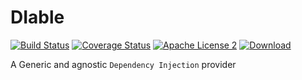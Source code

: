 # DIable

[![Build Status](https://img.shields.io/travis/domix/diable/master.svg?style=flat)](https://travis-ci.org/domix/diable)
[![Coverage Status](https://img.shields.io/coveralls/domix/diable.svg?style=flat)](https://coveralls.io/r/domix/diable?branch=master)
[![Apache License 2](https://img.shields.io/badge/license-ASF2-blue.svg?style=flat)](http://www.apache.org/licenses/LICENSE-2.0.txt)
[![Download](https://api.bintray.com/packages/domix/oss/diable/images/download.svg) ](https://bintray.com/domix/oss/diable/_latestVersion)

A Generic and agnostic `Dependency Injection` provider